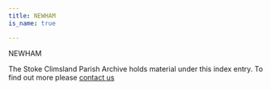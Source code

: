 ```yaml
---
title: NEWHAM
is_name: true

---
```


NEWHAM


The Stoke Climsland Parish Archive holds material under this index entry. To find out more please [contact us](/contact/)
